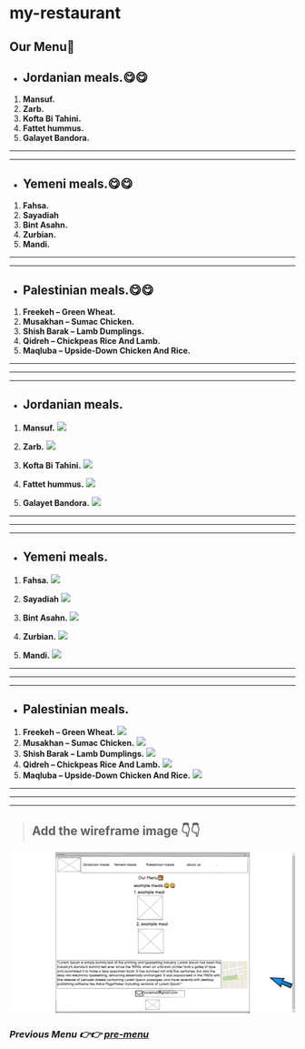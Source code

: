 # my-restaurant

## **Our Menu🍱**
- ## **Jordanian meals.😋😋**

1. **Mansuf.**
2. **Zarb.**
3. **Kofta Bi Tahini.**
4. **Fattet hummus.**
5. **Galayet Bandora.**
***
***
- ## **Yemeni meals.😋😋**
1. **Fahsa.**
2. **Sayadiah**
3. **Bint Asahn.**
4. **Zurbian.**
5. **Mandi.**
***
***
- ## **Palestinian meals.😋😋**
1. **Freekeh – Green Wheat.**
2. **Musakhan – Sumac Chicken.**
3. **Shish Barak – Lamb Dumplings.**
4. **Qidreh – Chickpeas Rice And Lamb.**
5. **Maqluba – Upside-Down Chicken And Rice.**
***
***
***

- ## **Jordanian meals.**
1. **Mansuf.**
![](https://photos.smugmug.com/Jordan-Travel-Guide/i-JND7gkK/0/X3/mansaf-jordanian-food-13-X3.jpg)
2. **Zarb.**
![](https://photos.smugmug.com/Jordan-Travel-Guide/i-bxQkFmZ/0/X3/zarb-X3.jpg)

3. **Kofta Bi Tahini.**
![](https://photos.smugmug.com/Jordan-Travel-Guide/i-2vDqTG4/0/X3/kafta-tahini-X3.jpg)
4. **Fattet hummus.**
![](https://evaeatsblog.files.wordpress.com/2016/06/img_7809_2.jpg)
5. **Galayet Bandora.**
![](https://wasfetmama.com/wp-content/uploads/2020/12/Untitled-748x500.png)
***
***
***
- ## **Yemeni meals.**
1. **Fahsa.**
![](https://www.chefspencil.com/wp-content/uploads/Fahsa-960x720.jpg.webp)
2. **Sayadiah**
![](https://www.chefspencil.com/wp-content/uploads/Sayadiah.jpg.webp)

3. **Bint Asahn.**
![](https://www.chefspencil.com/wp-content/uploads/Bint-Asahn-960x735.png.webp)

4. **Zurbian.**
![](https://www.chefspencil.com/wp-content/uploads/Zurbian-960x540.jpg.webp)
5. **Mandi.**
![](https://www.chefspencil.com/wp-content/uploads/Mandi--960x960.jpg.webp)
***
***
***
- ## **Palestinian meals.**
1. **Freekeh – Green Wheat.**
![](https://www.lacademie.com/wp-content/uploads/2022/03/freekeh-green-wheat.jpg)
2. **Musakhan – Sumac Chicken.**
![](https://www.lacademie.com/wp-content/uploads/2022/03/musakhan-sumac-chicken.jpg)
3. **Shish Barak – Lamb Dumplings.**
![](https://www.lacademie.com/wp-content/uploads/2022/03/shish-barak.jpg)
4. **Qidreh – Chickpeas Rice And Lamb.**
![](https://www.lacademie.com/wp-content/uploads/2022/03/qidreh-chickpeas.jpg)
5. **Maqluba – Upside-Down Chicken And Rice.**
![](https://www.lacademie.com/wp-content/uploads/2022/03/maqluba-traditional.jpg)
***
***
***
>## Add the wireframe image 👇👇

![wireframe](/assest/wireframe.png)

### *Previous Menu 👉👉 [pre-menu](https://github.com/MalekJamal/my-restaurant)* 








